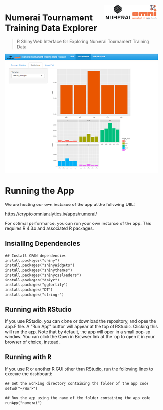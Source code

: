 <a href="https://omnianalytics.io" target="_blank"><img src="images/omni_numerai.png" align="right"/></a>

# Numerai Tournament Training Data Explorer
> R Shiny Web Interface for Exploring Numerai Tournament Training Data

<a href="https://crypto.omnianalytics.io/apps/numerai/" target="_blank"><img src="images/numerexplorer_screenshot.png"/></a>

# Running the App

We are hosting our own instance of the app at the following URL:

https://crypto.omnianalytics.io/apps/numerai/
    
For optimal performance, you can run your own instance of the app. This requires R 4.3.x and associated R packages.

## Installing Dependencies

    ## Install CRAN dependencies
    install.packages("shiny")
    install.packages("shinyWidgets")
    install.packages("shinythemes")
    install.packages("shinycssloaders")
    install.packages("dplyr")
    install.packages("ggfortify")
    install.packages("DT")
    install.packages("stringr")
    
## Running with RStudio
    
If you use RStudio, you can clone or download the repository, and open the app.R file. A "Run App" button will appear at the top of RStudio. Clicking this will run the app. Note that by default, the app will open in a small pop-up window. You can click the Open in Browser link at the top to open it in your browser of choice, instead.

## Running with R

If you use R or another R GUI other than RStudio, run the following lines to execute the dashboard:

    ## Set the working directory containing the folder of the app code
    setwd("~/Work")
    
    ## Run the app using the name of the folder containing the app code 
    runApp("numerai")
    

    